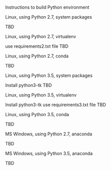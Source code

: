 Instructions to build Python environment

Linux, using Python 2.7, system packages

TBD

Linux, using Python 2.7, virtualenv

use requirements2.txt file
TBD

Linux, using Python 2.7, conda

TBD

Linux, using Python 3.5, system packages

Install python3-tk
TBD

Linux, using Python 3.5, virtualenv

Install python3-tk
use requirements3.txt file
TBD

Linux, using Python 3.5, conda

TBD

MS Windows, using Python 2.7, anaconda

TBD

MS Windows, using Python 3.5, anaconda

TBD

